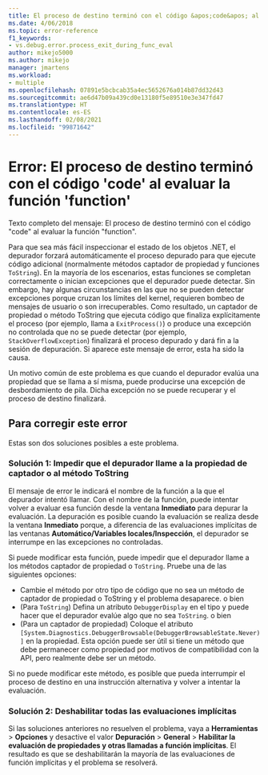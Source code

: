 ```yaml
---
title: El proceso de destino terminó con el código &apos;code&apos; al evaluar la función &apos;function&apos; | Microsoft Docs
ms.date: 4/06/2018
ms.topic: error-reference
f1_keywords:
- vs.debug.error.process_exit_during_func_eval
author: mikejo5000
ms.author: mikejo
manager: jmartens
ms.workload:
- multiple
ms.openlocfilehash: 07891e5bcbcab35a4ec5652676a014b87dd32d43
ms.sourcegitcommit: ae6d47b09a439cd0e13180f5e89510e3e347fd47
ms.translationtype: HT
ms.contentlocale: es-ES
ms.lasthandoff: 02/08/2021
ms.locfileid: "99871642"
---
```

# <a name="error-the-target-process-exited-with-code-39code39-while-evaluating-the-function-39function39"></a>Error: El proceso de destino terminó con el código &#39;code&#39; al evaluar la función &#39;function&#39;

Texto completo del mensaje: El proceso de destino terminó con el código "code" al evaluar la función "function".

Para que sea más fácil inspeccionar el estado de los objetos .NET, el depurador forzará automáticamente el proceso depurado para que ejecute código adicional (normalmente métodos captador de propiedad y funciones `ToString`). En la mayoría de los escenarios, estas funciones se completan correctamente o inician excepciones que el depurador puede detectar. Sin embargo, hay algunas circunstancias en las que no se pueden detectar excepciones porque cruzan los límites del kernel, requieren bombeo de mensajes de usuario o son irrecuperables. Como resultado, un captador de propiedad o método ToString que ejecuta código que finaliza explícitamente el proceso (por ejemplo, llama a `ExitProcess()`) o produce una excepción no controlada que no se puede detectar (por ejemplo, `StackOverflowException`) finalizará el proceso depurado y dará fin a la sesión de depuración. Si aparece este mensaje de error, esta ha sido la causa.

Un motivo común de este problema es que cuando el depurador evalúa una propiedad que se llama a sí misma, puede producirse una excepción de desbordamiento de pila. Dicha excepción no se puede recuperar y el proceso de destino finalizará.

## <a name="to-correct-this-error"></a>Para corregir este error

Estas son dos soluciones posibles a este problema.

### <a name="solution-1-prevent-the-debugger-from-calling-the-getter-property-or-tostring-method"></a>Solución 1: Impedir que el depurador llame a la propiedad de captador o al método ToString 

El mensaje de error le indicará el nombre de la función a la que el depurador intentó llamar. Con el nombre de la función, puede intentar volver a evaluar esa función desde la ventana **Inmediato** para depurar la evaluación. La depuración es posible cuando la evaluación se realiza desde la ventana **Inmediato** porque, a diferencia de las evaluaciones implícitas de las ventanas **Automático/Variables locales/Inspección**, el depurador se interrumpe en las excepciones no controladas.

Si puede modificar esta función, puede impedir que el depurador llame a los métodos captador de propiedad o `ToString`. Pruebe una de las siguientes opciones:

* Cambie el método por otro tipo de código que no sea un método de captador de propiedad o ToString y el problema desaparece.
    o bien
* (Para `ToString`) Defina un atributo `DebuggerDisplay` en el tipo y puede hacer que el depurador evalúe algo que no sea `ToString`.
    o bien
* (Para un captador de propiedad) Coloque el atributo `[System.Diagnostics.DebuggerBrowsable(DebuggerBrowsableState.Never)]` en la propiedad. Esta opción puede ser útil si tiene un método que debe permanecer como propiedad por motivos de compatibilidad con la API, pero realmente debe ser un método.

Si no puede modificar este método, es posible que pueda interrumpir el proceso de destino en una instrucción alternativa y volver a intentar la evaluación.

### <a name="solution-2-disable-all-implicit-evaluation"></a>Solución 2: Deshabilitar todas las evaluaciones implícitas

Si las soluciones anteriores no resuelven el problema, vaya a **Herramientas** > **Opciones** y desactive el valor **Depuración** > **General** > **Habilitar la evaluación de propiedades y otras llamadas a función implícitas**. El resultado es que se deshabilitarán la mayoría de las evaluaciones de función implícitas y el problema se resolverá.
